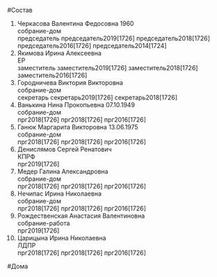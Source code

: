 #Состав  
1. Черкасова Валентина Федосовна 1960  
    собрание-дом  
    председатель председатель2019[1726] председатель2018[1726] председатель2016[1726] председатель2014[1724]  
2. Якимова Ирина Алексеевна  
    ЕР  
    заместитель заместитель2019[1726] заместитель2018[1726] заместитель2016[1726]  
3. Городничева Виктория Викторовна  
    собрание-дом  
    секретарь секретарь2019[1726] секретарь2018[1726]  
4. Ванькина Нина Прокопьевна 07.10.1949  
    собрание-дом  
    прг2018[1726] прг2018[1726] прг2016[1726]  
5. Ганюк Маргарита Викторовна 13.06.1975  
    собрание-дом  
    прг2018[1726] прг2018[1726] прг2016[1726]  
6. Денислямов Сергей Ренатович  
    КПРФ  
    прг2019[1726]  
7. Медер Галина Александровна  
    собрание-дом  
    прг2018[1726] прг2018[1726] прг2016[1726]  
8. Нечипас Ирина Николаевна  
    собрание-дом  
    прг2018[1726] прг2018[1726] прг2016[1726]  
9. Рождественская Анастасия Валентиновна  
    собрание-работа  
    прг2019[1726]  
10. Царицына Ирина Николаевна  
    ЛДПР  
    прг2018[1726] прг2018[1726] прг2016[1726]  
  
#Дома  
